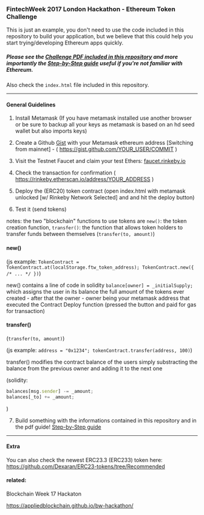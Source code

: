 ### FintechWeek 2017 London Hackathon - Ethereum Token Challenge

This is just an example, you don't need to use the code included in this repository to build your application, but we believe that this could help you start trying/developing Ethereum apps quickly.

##### Please see the [Challenge PDF included in this repository](https://github.com/appliedblockchain/ftw_2017_challenge/blob/master/challenge-presentation.pdf) and more importantly the [Step-by-Step guide](https://github.com/appliedblockchain/ftw_2017_challenge/blob/master/FTW-ERC20-hackathon-screen-by-screen.pdf) useful if you're not familiar with Ethereum.

Also check the `index.html` file included in this repository.

---

#### General Guidelines

1. Install Metamask (If you have metamask installed use another browser or be sure to backup all your keys as metamask is based on an hd seed wallet but also imports keys)


2. Create a Github [Gist](https://gist.github.com) with your Metamask ethereum address [Switching from mainnet] - ( https://gist.github.com/YOUR_USER/COMMIT )


3. Visit the Testnet Faucet and claim your test Ethers: [faucet.rinkeby.io](https://faucet.rinkeby.io/)


4. Check the transaction for confirmation ( https://rinkeby.etherscan.io/address/YOUR_ADDRESS )

<!-- https://rinkeby.etherscan.io/address/0x5f0bc362b192f9305337320fc06d5c540d65114a -->

5. Deploy the (ERC20) token contract (open index.html with metamask unlocked [w/ Rinkeby Network Selected] and and hit the deploy button)


6. Test it (send tokens) 

notes: the two "blockchain" functions to use tokens are `new()`: the token creation function, `transfer()`:  the function that allows token holders to transfer funds between themselves (`transfer(to, amount)`)


####  new()

(js example: `TokenContract = TokenContract.at(localStorage.ftw_token_address); TokenContract.new({ /* ... */ })`) 

new() contains a line of code in solidity `balance[owner] = _initialSupply;` which assigns the user in its balance the full amount of the tokens ever created - after that the owner - owner being your metamask address that executed the Contract Deploy function (pressed the button and paid for gas for transaction)



####  transfer()

 (`transfer(to, amount)`)

(js example: `address = "0x1234"; tokenContract.transfer(address, 100)`) 

transfer() modifies the contract balance of the users simply substracting the balance from the previous owner and adding it to the next one

(solidity: 
```js
balances[msg.sender] -= _amount;
balances[_to] += _amount;

```
) 



7. Build something with the informations contained in this repository and in the pdf guide! [Step-by-Step guide](https://github.com/appliedblockchain/ftw_2017_challenge/blob/master/FTW-ERC20-hackathon-screen-by-screen.pdf) 


---

#### Extra

You can also check the newest ERC23.3 (ERC233) token here: https://github.com/Dexaran/ERC23-tokens/tree/Recommended


<!-- [adv.] TIP: in index.html, open the console and use localStorage.ftw_token_address = "0x1234" to reset your token to an arbitrary value if you need to reload a key -->


<!-- NOTE: customise your token - note - in index.html there is a FintechWeekToken (symbol: FTW) already compiled and ready to use -->

<!-- example on how to customise a standard token contract (https://gist.github.com/makevoid/ec7f9d94fdeb78d06cea48a17a117213 - ERC20) :

// (from step-by-step slides)

// ...

contract FixedSupplyToken is ERC20Interface {
   string public constant symbol = "YTO";
   string public constant name = "Your Token";
   uint8 public constant decimals = 18;
   uint256 _totalSupply = 1000000;

   // Owner of this contract
   address public owner;

   // Balances for each account
   mapping(address => uint256) balances;

   // .....

 -->


#### related:

Blockchain Week 17 Hackaton

https://appliedblockchain.github.io/bw-hackathon/
